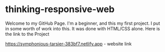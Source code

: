 # thinking-responsive-web
 Welcome to my GitHub Page. I'm a beginner, and this my first project. I put in some worth of work into this. It was done with HTML/CSS alone. Here is the link to the Project

 https://symphonious-tarsier-383bf7.netlify.app  -  website link
